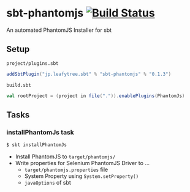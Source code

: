 # sbt-phantomjs  [![Build Status](https://travis-ci.org/saturday06/sbt-phantomjs.png?branch=master)](https://travis-ci.org/saturday06/sbt-phantomjs)

An automated PhantomJS Installer for sbt

## Setup

`project/plugins.sbt`
```scala
addSbtPlugin("jp.leafytree.sbt" % "sbt-phantomjs" % "0.1.3")
```

`build.sbt`
```scala
val rootProject = (project in file(".")).enablePlugins(PhantomJs)
```

## Tasks

### installPhantomJs task

```bash
$ sbt installPhantomJs
```

- Install PhantomJS to `target/phantomjs/`
- Write properties for Selenium PhantomJS Driver to ...
  - `target/phantomjs.properties` file
  - System Property using `System.setProperty()`
  - `javaOptions` of sbt
